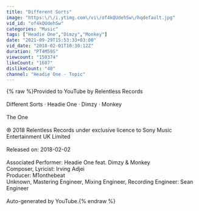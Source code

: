 ```yaml
---
title: "Different Sorts"
image: "https:\/\/i.ytimg.com\/vi\/of4kQUdehSw\/hqdefault.jpg"
vid_id: "of4kQUdehSw"
categories: "Music"
tags: ["Headie One","Dimzy","Monkey"]
date: "2021-09-29T15:53:33+03:00"
vid_date: "2018-02-01T10:30:12Z"
duration: "PT4M59S"
viewcount: "150374"
likeCount: "1607"
dislikeCount: "40"
channel: "Headie One - Topic"
---
```

{% raw %}Provided to YouTube by Relentless Records<br /><br />Different Sorts · Headie One · Dimzy · Monkey<br /><br />The One<br /><br />℗ 2018 Relentless Records under exclusive licence to Sony Music Entertainment UK Limited<br /><br />Released on: 2018-02-02<br /><br />Associated  Performer: Headie One feat. Dimzy &amp; Monkey<br />Composer, Lyricist: Irving Adjei<br />Producer: M1onthebeat<br />Unknown, Mastering  Engineer, Mixing  Engineer, Recording  Engineer: Sean Engineer<br /><br />Auto-generated by YouTube.{% endraw %}
